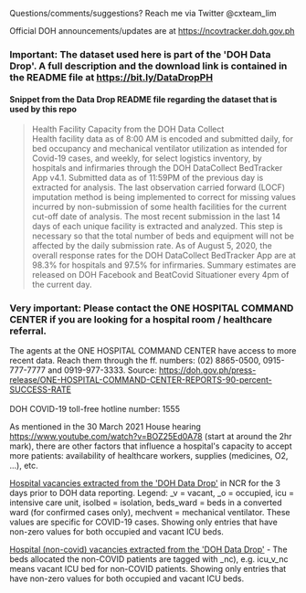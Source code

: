 Questions/comments/suggestions? Reach me via Twitter @cxteam_lim <br>

Official DOH announcements/updates are at https://ncovtracker.doh.gov.ph<br>

### Important: The dataset used here is part of the 'DOH Data Drop'. A full description and the download link is contained in the README file at https://bit.ly/DataDropPH

#### Snippet from the Data Drop README file regarding the dataset that is used by this repo
> Health Facility Capacity from the DOH Data Collect <br>
> Health facility data as of 8:00 AM is encoded and submitted daily, for bed occupancy and
> mechanical ventilator utilization as intended for Covid-19 cases, and weekly, for select
> logistics inventory, by hospitals and infirmaries through the DOH DataCollect BedTracker
> App v4.1.
> Submitted data as of 11:59PM of the previous day is extracted for analysis. The last
> observation carried forward (LOCF) imputation method is being implemented to correct for
> missing values incurred by non-submission of some health facilities for the current cut-off
> date of analysis. The most recent submission in the last 14 days of each unique facility is
> extracted and analyzed. This step is necessary so that the total number of beds and equipment
> will not be affected by the daily submission rate. As of August 5, 2020, the overall response
> rates for the DOH DataCollect BedTracker App are at 98.3% for hospitals and 97.5% for
> infirmaries. Summary estimates are released on DOH Facebook and BeatCovid Situationer
> every 4pm of the current day.

### Very important: Please contact the ONE HOSPITAL COMMAND CENTER if you are looking for a hospital room / healthcare referral.
The agents at the ONE HOSPITAL COMMAND CENTER have access to more recent data. Reach them through the ff. numbers:
(02) 8865-0500, 0915-777-7777 and 0919-977-3333. Source:
https://doh.gov.ph/press-release/ONE-HOSPITAL-COMMAND-CENTER-REPORTS-90-percent-SUCCESS-RATE <br><br>
DOH COVID-19 toll-free hotline number: 1555 

As mentioned in the 30 March 2021 House hearing https://www.youtube.com/watch?v=BOZ25Ed0A78 (start at around the 2hr mark), 
there are other factors that influence a hospital's capacity to accept more patients: availability of healthcare workers, 
supplies (medicines, O2, ...), etc. 

[Hospital vacancies extracted from the 'DOH Data Drop'](https://github.com/maytlim/doh_data/blob/main/vacancies.ipynb) in NCR for the 3 days prior to DOH data reporting. Legend: _v = vacant, _o = occupied, icu = intensive care unit, isolbed = isolation, beds_ward = beds in a converted ward (for confirmed cases only), mechvent = mechanical ventilator. These values are specific for COVID-19 cases. Showing only entries that have non-zero values for both occupied and vacant ICU beds.

[Hospital (non-covid) vacancies extracted from the 'DOH Data Drop'](https://github.com/maytlim/doh_data/blob/main/vacancies_noncovid.ipynb) - The beds allocated the non-COVID patients are tagged with _nc), e.g. icu_v_nc means vacant ICU bed for non-COVID patients. Showing only entries that have non-zero values for both occupied and vacant ICU beds.
